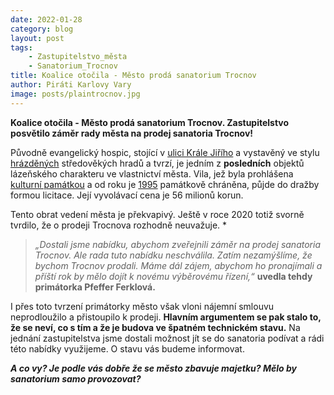 ```yaml
---
date: 2022-01-28
category: blog
layout: post
tags:
    - Zastupitelstvo_města
    - Sanatorium_Trocnov
title: Koalice otočila - Město prodá sanatorium Trocnov
author: Piráti Karlovy Vary
image: posts/plaintrocnov.jpg
---
```


**Koalice otočila - Město prodá sanatorium Trocnov.
Zastupitelstvo posvětilo záměr rady města na prodej sanatoria Trocnov!**

Původně evangelický hospic, stojící v [ulici Krále Jiřího](https://cs.wikipedia.org/wiki/Kr%C3%A1le_Ji%C5%99%C3%ADho_(Karlovy_Vary)) a vystavěný ve stylu [hrázděných](https://cs.wikipedia.org/wiki/Hr%C3%A1zd%C4%9Bn%C3%A9_zdivo) středověkých hradů a tvrzí, je jedním z **posledních** objektů lázeňského charakteru ve vlastnictví města. Vila, jež byla prohlášena [kulturní památkou](https://cs.wikipedia.org/wiki/Kulturn%C3%AD_pam%C3%A1tka_(%C4%8Cesko)) a od roku je [1995](https://cs.wikipedia.org/wiki/1995) památkově chráněna, půjde do dražby formou licitace. Její vyvolávací cena je 56 milionů korun.

  

Tento obrat vedení města je překvapivý. Ještě v roce 2020 totiž svorně tvrdilo, že o prodeji Trocnova rozhodně neuvažuje. *

> *„Dostali jsme nabídku, abychom zveřejnili záměr na prodej sanatoria Trocnov. Ale rada tuto nabídku neschválila. Zatím nezamýšlíme, že bychom Trocnov prodali. Máme dál zájem, abychom ho pronajímali a příští rok by mělo dojít k novému výběrovému řízení,“*
**uvedla tehdy primátorka Pfeffer Ferklová.**

  

I přes toto tvrzení primátorky město však vloni nájemní smlouvu neprodloužilo a přistoupilo k prodeji. **Hlavním argumentem se pak stalo to, že se neví, co s tím a že je budova ve špatném technickém stavu.** 
Na jednání zastupitelstva jsme dostali možnost jít se do sanatoria podívat a rádi této nabídky využijeme. O stavu vás budeme informovat.

***A co vy? Je podle vás dobře že se město zbavuje majetku? Mělo by sanatorium samo provozovat?***
